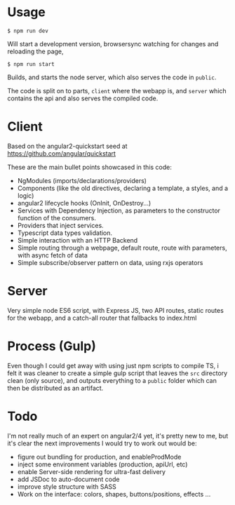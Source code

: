 # Usage

`$ npm run dev`

  Will start a development version, browsersync watching for changes and reloading the page,

`$ npm run start`

  Builds, and starts the node server, which also serves the code in `public`.

The code is split on to parts, `client` where the webapp is, and `server`
which contains the api and also serves the compiled code.

# Client

  Based on the angular2-quickstart seed at https://github.com/angular/quickstart

  These are the main bullet points showcased in this code:

  - NgModules (imports/declarations/providers)
  - Components (like the old directives, declaring a template, a styles, and a logic)
  - angular2 lifecycle hooks (OnInit, OnDestroy...)
  - Services with Dependency Injection, as parameters to the constructor function of the consumers.
  - Providers that inject services.
  - Typescript data types validation.
  - Simple interaction with an HTTP Backend
  - Simple routing through a webpage, default route, route with parameters, with async fetch of data
  - Simple subscribe/observer pattern on data, using rxjs operators

# Server

  Very simple node ES6 script, with Express JS, two API routes, static routes
  for the webapp, and a catch-all router that fallbacks to index.html


# Process (Gulp)

  Even though I could get away with using just npm scripts to
  compile TS, i felt it was cleaner to create a simple gulp script that leaves
  the `src` directory clean (only source), and outputs everything to a `public`
  folder which can then be distributed as an artifact.

# Todo

  I'm not really much of an expert on angular2/4 yet, it's pretty new to me, but it's
  clear the next improvements I would try to work out would be:

  - figure out bundling for production, and enableProdMode
  - inject some environment variables (production, apiUrl, etc)
  - enable Server-side rendering for ultra-fast delivery
  - add JSDoc to auto-document code
  - improve style structure with SASS
  - Work on the interface: colors, shapes, buttons/positions, effects ...
